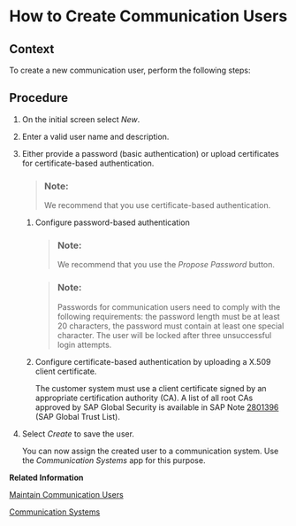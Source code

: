 <!-- loio0377adea0401467f939827242c1f4014 -->

# How to Create Communication Users



<a name="loio0377adea0401467f939827242c1f4014__HowToCreateCommUsers_context"/>

## Context

To create a new communication user, perform the following steps:



<a name="loio0377adea0401467f939827242c1f4014__HowToCreateCommUsers_steps"/>

## Procedure

1.  On the initial screen select *New*.

2.  Enter a valid user name and description.

3.  Either provide a password \(basic authentication\) or upload certificates for certificate-based authentication.

    > ### Note:  
    > We recommend that you use certificate-based authentication.

    1.  Configure password-based authentication

        > ### Note:  
        > We recommend that you use the *Propose Password* button.

        > ### Note:  
        > Passwords for communication users need to comply with the following requirements: the password length must be at least 20 characters, the password must contain at least one special character. The user will be locked after three unsuccessful login attempts.

    2.  Configure certificate-based authentication by uploading a X.509 client certificate.

        The customer system must use a client certificate signed by an appropriate certification authority \(CA\). A list of all root CAs approved by SAP Global Security is available in SAP Note [2801396](https://me.sap.com/notes/2801396) \(SAP Global Trust List\).


4.  Select *Create* to save the user.

    You can now assign the created user to a communication system. Use the *Communication Systems* app for this purpose.


**Related Information**  


[Maintain Communication Users](maintain-communication-users-eef80dd.md "You can use this app to create and edit communication users. Communication users are used by solutions to authenticate themselves to be able to post data.")

[Communication Systems](communication-systems-15663c1.md "You can use this app to create communication systems. Communication systems are created to enable the communication among different systems.")

 <?sap-ot O2O class="- topic/link " href="a0a3ba286e1e4ac6ab423395b81aa7de.xml" text="" desc="" xtrc="link:3" xtrf="file:/home/builder/src/dita-all/jjq1673438782153/loio2080d0faf9d84ce6aa14caa4caa32935_en-US/src/content/localization/en-us/0377adea0401467f939827242c1f4014.xml" output-class="" outputTopicFile="file:/home/builder/tp.net.sf.dita-ot/2.3/plugins/com.elovirta.dita.markdown_1.3.0/xsl/dita2markdownImpl.xsl" ?> 

